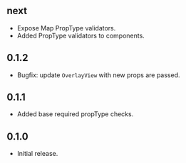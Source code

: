 ## next

- Expose Map PropType validators.
- Added PropType validators to components.

## 0.1.2

- Bugfix: update `OverlayView` with new props are passed.

## 0.1.1

- Added base required propType checks.

## 0.1.0

- Initial release.